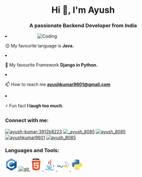 <h1 align="center">Hi 👋, I'm Ayush</h1>
<h3 align="center">A passionate Backend Developer from India</h3>
<img align="right" alt="Coding" width="400" src="https://i.pinimg.com/originals/ab/68/e6/ab68e6d38452d78ac98687865281c5c8.gif"

- 😊 My favourite language is **Java.**

- 🌱 My favourite Framework **Django in Python.**

- 📫 How to reach me **ayushkumar9601@gmail.com**

- ⚡ Fun fact **I laugh too much.**

<h3 align="left">Connect with me:</h3>
<p align="left">
<a href="https://linkedin.com/in/ayush-kumar-3912b8223" target="blank"><img align="center" src="https://raw.githubusercontent.com/rahuldkjain/github-profile-readme-generator/master/src/images/icons/Social/linked-in-alt.svg" alt="ayush-kumar-3912b8223" height="30" width="40" /></a>
<a href="https://instagram.com/_ayush_8085" target="blank"><img align="center" src="https://raw.githubusercontent.com/rahuldkjain/github-profile-readme-generator/master/src/images/icons/Social/instagram.svg" alt="_ayush_8085" height="30" width="40" /></a>
<a href="https://www.codechef.com/users/ayush_8085" target="blank"><img align="center" src="https://cdn.jsdelivr.net/npm/simple-icons@3.1.0/icons/codechef.svg" alt="ayush_8085" height="30" width="40" /></a>
<a href="https://www.hackerrank.com/ayushkumar9601" target="blank"><img align="center" src="https://raw.githubusercontent.com/rahuldkjain/github-profile-readme-generator/master/src/images/icons/Social/hackerrank.svg" alt="ayushkumar9601" height="30" width="40" /></a>
<a href="https://www.leetcode.com/ayush_8085" target="blank"><img align="center" src="https://raw.githubusercontent.com/rahuldkjain/github-profile-readme-generator/master/src/images/icons/Social/leet-code.svg" alt="ayush_8085" height="30" width="40" /></a>
</p>

<h3 align="left">Languages and Tools:</h3>
<p align="left"> <a href="https://www.cprogramming.com/" target="_blank" rel="noreferrer"> <img src="https://raw.githubusercontent.com/devicons/devicon/master/icons/c/c-original.svg" alt="c" width="40" height="40"/> </a> <a href="https://git-scm.com/" target="_blank" rel="noreferrer"> <img src="https://www.vectorlogo.zone/logos/git-scm/git-scm-icon.svg" alt="git" width="40" height="40"/> </a> <a href="https://www.w3.org/html/" target="_blank" rel="noreferrer"> <img src="https://raw.githubusercontent.com/devicons/devicon/master/icons/html5/html5-original-wordmark.svg" alt="html5" width="40" height="40"/> </a> <a href="https://www.java.com" target="_blank" rel="noreferrer"> <img src="https://raw.githubusercontent.com/devicons/devicon/master/icons/java/java-original.svg" alt="java" width="40" height="40"/> </a> <a href="https://www.mysql.com/" target="_blank" rel="noreferrer"> <img src="https://raw.githubusercontent.com/devicons/devicon/master/icons/mysql/mysql-original-wordmark.svg" alt="mysql" width="40" height="40"/> </a> <a href="https://www.python.org" target="_blank" rel="noreferrer"> <img src="https://raw.githubusercontent.com/devicons/devicon/master/icons/python/python-original.svg" alt="python" width="40" height="40"/> </a> </p>

